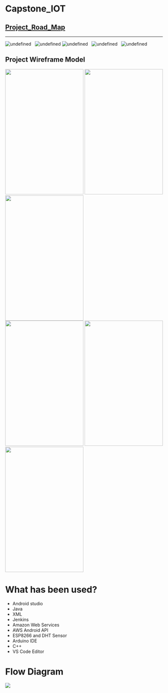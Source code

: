 # Capstone_IOT


<a href="https://github.com/birensharma/Capstone_IOT/blob/master/Documents/RoadMap.pdf" target="_blank"><h2>Project_Road_Map</h2></a> 

<hr/>



 <img alt="undefined" src="https://img.shields.io/github/stars/birensharma/Capstone_IOT.svg?style=flat">  &nbsp; <img alt="undefined" src="https://img.shields.io/github/contributors/birensharma/Capstone_IOT.svg?style=flat"> 
<img alt="undefined" src="https://img.shields.io/bitbucket/pr-raw/birensharma/Capstone_IOT.svg?style=flat"> &nbsp;
<img alt="undefined" src="https://img.shields.io/bitbucket/issues-raw/birensharma/Capstone_IOT.svg?style=flat"> &nbsp;
  <img alt="undefined" src="https://img.shields.io/github/languages/code-size/birensharma/Capstone_IOT.svg?style=flat">

<h2>Project Wireframe Model</h2>
<div>
<img src="https://github.com/birensharma/Capstone_IOT/blob/master/Wireframe_Model/Picture1.png" width="250" height="400"> 
<img src="https://github.com/birensharma/Capstone_IOT/blob/master/Wireframe_Model/Picture2.png" width="250" height="400"> 
<img src="https://github.com/birensharma/Capstone_IOT/blob/master/Wireframe_Model/Picture3.png" width="250" height="400" > 
  </div>
  <div>
<img src="https://github.com/birensharma/Capstone_IOT/blob/master/Wireframe_Model/Picture4.png" width="250" height="400" >
<img src="https://github.com/birensharma/Capstone_IOT/blob/master/Wireframe_Model/Picture5.png" width="250" height="400">
<img src="https://github.com/birensharma/Capstone_IOT/blob/master/Wireframe_Model/Picture6.png" width="250" height="400" >
  </div>
  <h1>What has been used?</h1>
  <ul>
  <li>Android studio</li>
  <li>Java</li>
  <li>XML</li>
   <li>Jenkins</li>
  <li>Amazon Web Services</li>
  <li>AWS Android API</li>
   <li>ESP8266 and DHT Sensor</li>
  <li>Arduino IDE</li>
  <li> C++</li>
   <li>VS Code Editor</li>
 
</ul> 
<h1>Flow Diagram</h1>
<img src="https://github.com/birensharma/Capstone_IOT/blob/master/Wireframe_Model/Flow%20Diagram.PNG">
